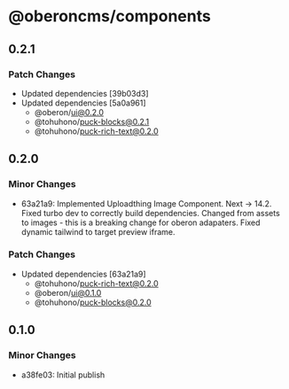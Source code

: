 # @oberoncms/components

## 0.2.1

### Patch Changes

- Updated dependencies [39b03d3]
- Updated dependencies [5a0a961]
  - @oberon/ui@0.2.0
  - @tohuhono/puck-blocks@0.2.1
  - @tohuhono/puck-rich-text@0.2.0

## 0.2.0

### Minor Changes

- 63a21a9: Implemented Uploadthing Image Component.
  Next -> 14.2.
  Fixed turbo dev to correctly build dependencies.
  Changed from assets to images - this is a breaking change for oberon adapaters.
  Fixed dynamic tailwind to target preview iframe.

### Patch Changes

- Updated dependencies [63a21a9]
  - @tohuhono/puck-rich-text@0.2.0
  - @oberon/ui@0.1.0
  - @tohuhono/puck-blocks@0.2.0

## 0.1.0

### Minor Changes

- a38fe03: Initial publish
